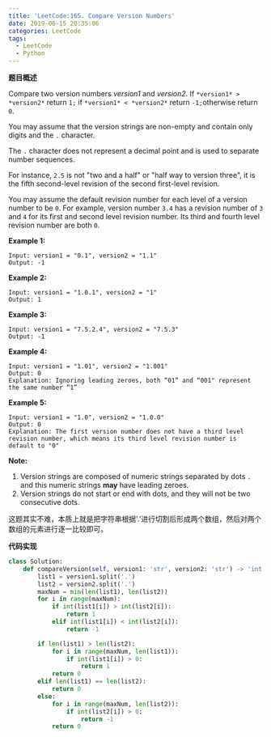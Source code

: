 ```yaml
---
title: 'LeetCode:165. Compare Version Numbers'
date: 2019-06-15 20:35:06
categories: LeetCode
tags:
  - LeetCode
  - Python
---
```


**题目概述**

Compare two version numbers *version1* and *version2*.
If `*version1* > *version2*` return `1;` if `*version1* < *version2*` return `-1;`otherwise return `0`.

You may assume that the version strings are non-empty and contain only digits and the `.` character.

The `.` character does not represent a decimal point and is used to separate number sequences.

For instance, `2.5` is not "two and a half" or "half way to version three", it is the fifth second-level revision of the second first-level revision.

You may assume the default revision number for each level of a version number to be `0`. For example, version number `3.4` has a revision number of `3` and `4` for its first and second level revision number. Its third and fourth level revision number are both `0`.

 

**Example 1:**

```
Input: version1 = "0.1", version2 = "1.1"
Output: -1
```

**Example 2:**

```
Input: version1 = "1.0.1", version2 = "1"
Output: 1
```

**Example 3:**

```
Input: version1 = "7.5.2.4", version2 = "7.5.3"
Output: -1
```

**Example 4:**

```
Input: version1 = "1.01", version2 = "1.001"
Output: 0
Explanation: Ignoring leading zeroes, both “01” and “001" represent the same number “1”
```

**Example 5:**

```
Input: version1 = "1.0", version2 = "1.0.0"
Output: 0
Explanation: The first version number does not have a third level revision number, which means its third level revision number is default to "0"
```

 

**Note:**

1. Version strings are composed of numeric strings separated by dots `.` and this numeric strings **may** have leading zeroes. 
2. Version strings do not start or end with dots, and they will not be two consecutive dots.


<!--more-->

这题其实不难，本质上就是把字符串根据'.'进行切割后形成两个数组，然后对两个数组的元素进行逐一比较即可。

**代码实现**

```python
class Solution:
    def compareVersion(self, version1: 'str', version2: 'str') -> 'int':
        list1 = version1.split('.')
        list2 = version2.split('.')
        maxNum = min(len(list1), len(list2))
        for i in range(maxNum):
            if int(list1[i]) > int(list2[i]):
                return 1
            elif int(list1[i]) < int(list2[i]):
                return -1

        if len(list1) > len(list2):
            for i in range(maxNum, len(list1)):
                if int(list1[i]) > 0:
                    return 1
            return 0
        elif len(list1) == len(list2):
            return 0
        else:
            for i in range(maxNum, len(list2)):
                if int(list2[i]) > 0:
                    return -1
            return 0
```



